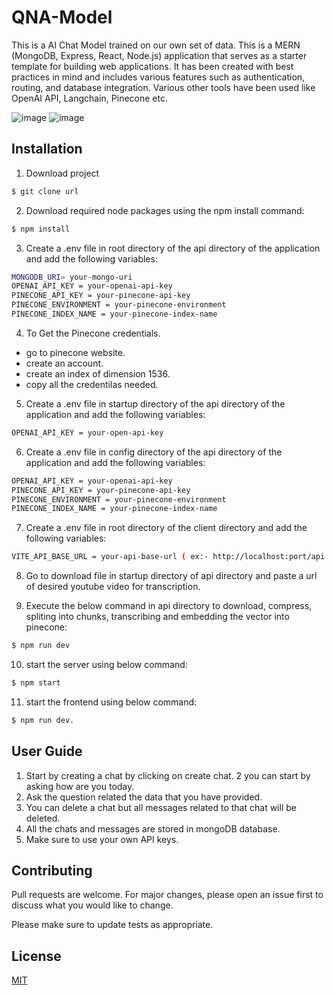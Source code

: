 # QNA-Model
This is a AI Chat Model trained on our own set of data. 
This is a MERN (MongoDB, Express, React, Node.js) application that serves as a starter template for building web applications. It has been created with best practices in mind and includes various features such as authentication, routing, and database integration.
Various other tools have been used like OpenAI API, Langchain, Pinecone etc.

![image](https://user-images.githubusercontent.com/106826721/233492392-252d8ece-ae2e-4807-8f78-acda96802bf4.png)
![image](https://user-images.githubusercontent.com/106826721/233492607-07e7e2c1-bbe4-4512-8d1f-7181fb36da79.png)

## Installation
1. Download project
```bash
$ git clone url
```
2. Download required node packages using the npm install command:

```bash
$ npm install
```
3. Create a .env file in root directory of the api directory of the application and add the following variables:
```bash
MONGODB_URI= your-mongo-uri
OPENAI_API_KEY = your-openai-api-key
PINECONE_API_KEY = your-pinecone-api-key
PINECONE_ENVIRONMENT = your-pinecone-environment
PINECONE_INDEX_NAME = your-pinecone-index-name
```
4. To Get the Pinecone credentials.
* go to pinecone website.
* create an account.
* create an index of dimension 1536.
* copy all the credentilas needed.
5. Create a .env file in startup directory of the api directory of the application and add the following variables:
```bash
OPENAI_API_KEY = your-open-api-key
```
6. Create a .env file in config directory of the api directory of the application and add the following variables:
```bash
OPENAI_API_KEY = your-openai-api-key
PINECONE_API_KEY = your-pinecone-api-key
PINECONE_ENVIRONMENT = your-pinecone-environment
PINECONE_INDEX_NAME = your-pinecone-index-name
```
7. Create a .env file in root directory of the client directory and add the following variables:
```bash
VITE_API_BASE_URL = your-api-base-url ( ex:- http://localhost:port/api )
```
8. Go to download file in startup directory of api directory and paste a url of desired youtube video for transcription.

9. Execute the below command in api directory to download, compress, spliting into chunks, transcribing and embedding the vector into pinecone:
```bash
$ npm run dev
```
10. start the server using below command:
```bash
$ npm start
```
11. start the frontend using below command:
```bash
$ npm run dev.
```
## User Guide

1. Start by creating a chat by clicking on create chat.
2 you can start by asking how are you today.
3. Ask the question related the data that you have provided.
4. You can delete a chat but all messages related to that chat will be deleted.
5. All the chats and messages are stored in mongoDB database.
6. Make sure to use your own API keys.

## Contributing

Pull requests are welcome. For major changes, please open an issue first
to discuss what you would like to change.

Please make sure to update tests as appropriate.

## License

[MIT](https://choosealicense.com/licenses/mit/)
